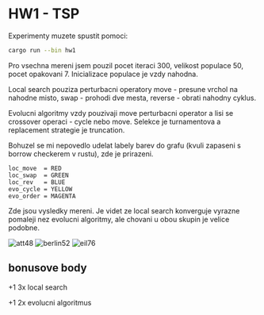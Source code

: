 # HW1 - TSP

Experimenty muzete spustit pomoci:

```bash
cargo run --bin hw1
```

Pro vsechna mereni jsem pouzil pocet iteraci 300, velikost populace 50, pocet opakovani 7. Inicializace populace je vzdy nahodna.

Local search pouziza perturbacni operatory move - presune vrchol na nahodne misto, swap - prohodi dve mesta, reverse - obrati nahodny cyklus.

Evolucni algoritmy vzdy pouzivaji move perturbacni operator a lisi se crossover operaci - cycle nebo move. Selekce je turnamentova a replacement strategie je truncation.

Bohuzel se mi nepovedlo udelat labely barev do grafu (kvuli zapaseni s borrow checkerem v rustu), zde je prirazeni.

```
loc_move  = RED
loc_swap  = GREEN
loc_rev   = BLUE
evo_cycle = YELLOW
evo_order = MAGENTA

```

Zde jsou vysledky mereni. Je videt ze local search konverguje vyrazne pomaleji nez evolucni algoritmy, ale chovani u obou skupin je velice podobne.

![att48](out/tsp/att48.svg)
![berlin52](out/tsp/berlin52.svg)
![eil76](out/tsp/eil76.svg)

## bonusove body

+1 3x local search

+1 2x evolucni algoritmus
